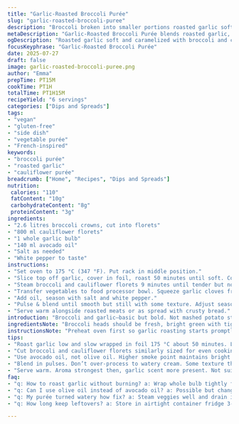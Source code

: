 ```yaml
---
title: "Garlic-Roasted Broccoli Purée"
slug: "garlic-roasted-broccoli-puree"
description: "Broccoli broken into smaller portions roasted garlic softened with a slight caramel flavor. Olive oil replaced with avocado oil for a nuttier taste. Cauliflower swapped in to add body and sweetness. Broccoli and cauliflower cooked until tender then blended vigorously with roasted garlic and oil. Salt and white pepper balance the earthy notes. Roasting garlic takes about 50 minutes wrapped in foil at 175 °C. Steaming broccoli and cauliflower about 9 minutes till soft but not mushy. Purée thick, creamy with subtle garlic aroma. Serve as side or dip, well with grilled meats or vegan protein."
metaDescription: "Garlic-Roasted Broccoli Purée blends roasted garlic, broccoli, and cauliflower with avocado oil for a thick, nutty, slightly sweet side. Vegan, gluten free and vibrant."
ogDescription: "Roasted garlic soft and caramelized with broccoli and cauliflower puréed thick with avocado oil. Vibrant, earthy, vegan. Great side or dip with grilled proteins."
focusKeyphrase: "Garlic-Roasted Broccoli Purée"
date: 2025-07-27
draft: false
image: garlic-roasted-broccoli-puree.png
author: "Emma"
prepTime: PT15M
cookTime: PT1H
totalTime: PT1H15M
recipeYield: "6 servings"
categories: ["Dips and Spreads"]
tags:
- "vegan"
- "gluten-free"
- "side dish"
- "vegetable purée"
- "French-inspired"
keywords:
- "broccoli purée"
- "roasted garlic"
- "cauliflower purée"
breadcrumb: ["Home", "Recipes", "Dips and Spreads"]
nutrition: 
 calories: "110"
 fatContent: "10g"
 carbohydrateContent: "8g"
 proteinContent: "3g"
ingredients:
- "2.6 litres broccoli crowns, cut into florets"
- "800 ml cauliflower florets"
- "1 whole garlic bulb"
- "140 ml avocado oil"
- "Salt as needed"
- "White pepper to taste"
instructions:
- "Set oven to 175 °C (347 °F). Put rack in middle position."
- "Slice top off garlic, cover in foil, roast 50 minutes until soft. Cool slightly."
- "Steam broccoli and cauliflower florets 9 minutes until tender but not mushy."
- "Transfer vegetables to food processor bowl. Squeeze garlic cloves from skin into bowl."
- "Add oil, season with salt and white pepper."
- "Pulse & blend until smooth but still with some texture. Adjust seasoning."
- "Serve warm alongside roasted meats or as spread with crusty bread."
introduction: "Broccoli and garlic—basic but bold. Not mashed potato styled, drier texture, more vibrant green. Roasted garlic changes everything, softens its sharpness, brings caramel hints. Cauliflower boosts creaminess and flavor, gently sweet. Olive oil swapped for avocado. Slightly richer, cleaner. No dairy or eggs, vegan friendly, gluten free by default. Steam veggies just right. Don’t overcook, keep some bite still. Blending not too long, no watery puree. Think thick dip, perfect with game or roast veggies. Salt and pepper. Simple seasoning, enough to lift, not overpower. Mix up your usual vegetable side. Quick but slow-roast garlic, takes 50 minutes, plan ahead. Slightly lower temp for garlic to caramelize better, deeper flavor. Forget quick roasting, patience wins."
ingredientsNote: "Broccoli heads should be fresh, bright green with tight florets, no yellowing. Use cauliflower small florets to match broccoli size for even cooking. Garlic quality impacts flavor; choose firm bulbs without sprouting. Avocado oil replaces olive oil for higher smoking point and subtle nutty flavor, keeps color vibrant. White pepper used instead of black for less visual specs and milder earthy heat. Salt added carefully, after blending, adjusts taste without drying. Roasting garlic whole in foil traps moisture, softens cloves, making them easy to squeeze out and blend smoothly. Mixing two cruciferous vegetables gives balanced flavor, texture, and nutrients. A good knife for trimming and cutting florets speeds prep."
instructionsNote: "Preheat oven first so garlic roasting starts promptly. Wrap garlic bulb tightly in foil allowing steam inside, roast low and slow for 50 minutes—do not rush, caramelization builds flavor deeper. Let garlic cool briefly so it can be handled and squeezed without burning. Steam broccoli and cauliflower florets just shy of falling apart, about 9 minutes. Too soft loses vibrancy, too hard is tough when pureed. Immediately drain and transfer to processor bowl to prevent sogginess from residual heat. Add roasted garlic cloves whole, pressing them out with fingers. Pour oil gradually while blending to gauge texture. Blend pulse cycles interspersed with scraping sides. Aim for thick, partially textured purée not water-thin. Season at the end to better control salt and pepper levels. Serve warm for best aroma. Not intended for reheating long term as texture changes."
tips:
- "Roast garlic low and slow wrapped in foil 175 °C about 50 minutes. Let steam inside foil. Avoid quick roasting. Caramelization builds deeper flavor. Cool slightly. Squeeze cloves out with fingers carefully. Roasted garlic changes sharpness, softens taste. Adds subtle caramel notes. Essential step, don’t skip or rush."
- "Cut broccoli and cauliflower florets similarly sized for even cooking. Avoid large chunky pieces. Steam about 9 minutes. Tender but not mushy. Overcooking dulls color, flavor, and texture. Under cook - some crunch remains. Timing crucial. Drain well right after steaming to avoid soggy results from residual water."
- "Use avocado oil, not olive oil. Higher smoke point maintains bright color. Nutty flavor adds to roasted garlic notes. Pour gradually into food processor while blending. Helps control texture consistency. Avoid heavy oily mouthfeel. Adjust oil quantity based on desired thickness and creaminess. Keep purée thick, not watery."
- "Blend in pulses. Don’t over-process to watery cream. Some texture through. Scrape bowl sides regularly to mix evenly. Thick purée holds shape better on plate or bread. Season only at end with salt and white pepper. Too early dries mix or overtones harsh. White pepper chosen for mild heat and no black specs."
- "Serve warm. Aroma strongest then, garlic scent more present. Not suited to reheating long-term due to texture change. Cool quickly if storing. Can be used as dip or alongside grilled meats, vegan proteins, or roasted root veggies. Texture more thick dip than mashed potato. Prep garlic roasting ahead if time limited."
faq:
- "q: How to roast garlic without burning? a: Wrap whole bulb tightly foil. Oven 175 °C. Slow roast 50 minutes. Low heat for caramel, soft cloves. Avoid quick high heat, garlic dries or chars. Cool before squeezing."
- "q: Can I use olive oil instead of avocado oil? a: Possible but changes taste and color. Olive oil lower smoke point. May dull bright green from broccoli. Nutty richness missing. Use light olive oil or neutral oils if no avocado oil."
- "q: My purée turned watery how fix? a: Steam veggies well and drain immediate. Overblend makes thin. Pulse blending, scrape sides prevents. Add oil little by little. Too much liquid lowers thick texture. Cool vegetables helps also reduce water content."
- "q: How long keep leftovers? a: Store in airtight container fridge 3-4 days. Can freeze but may alter texture and color. Thaw gently, stir before reheating briefly. Avoid long reheating to keep purée integrity. Use leftovers cold as dip or spread possible."

---
```

